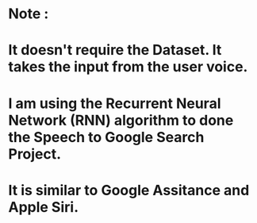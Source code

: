 # Note :
# It doesn't require the Dataset. It takes the input from the user voice.
# I am using the Recurrent Neural Network (RNN) algorithm to done the Speech to Google Search Project.
# It is similar to Google Assitance and Apple Siri.
